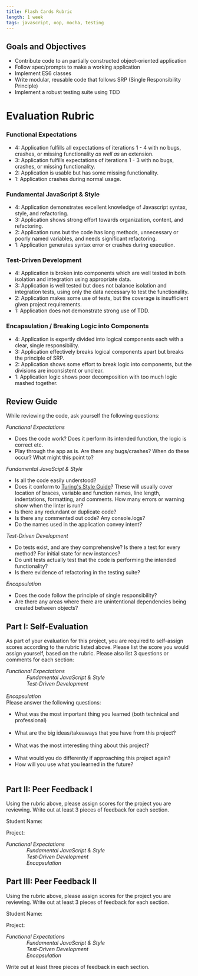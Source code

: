 ```yaml
---
title: Flash Cards Rubric
length: 1 week
tags: javascript, oop, mocha, testing
---
```


## Goals and Objectives

- Contribute code to an partially constructed object-oriented application 
- Follow spec/prompts to make a working application
- Implement ES6 classes
- Write modular, reusable code that follows SRP (Single Responsibility Principle)
- Implement a robust testing suite using TDD

# Evaluation Rubric

### Functional Expectations
* 4: Application fulfills all expectations of iterations 1 - 4 with no bugs, crashes, or missing functionality *as well as* an extension.
* 3: Application fulfills expectations of iterations 1 - 3 with no bugs, crashes, or missing functionality.
* 2: Application is usable but has some missing functionality.
* 1: Application crashes during normal usage.

### Fundamental JavaScript & Style
* 4:  Application demonstrates excellent knowledge of Javascript syntax, style, and refactoring.
* 3:  Application shows strong effort towards organization, content, and refactoring.
* 2:  Application runs but the code has long methods, unnecessary or poorly named variables, and needs significant refactoring.
* 1:  Application generates syntax error or crashes during execution.

### Test-Driven Development
* 4: Application is broken into components which are well tested in both isolation and integration using appropriate data.
* 3: Application is well tested but does not balance isolation and integration tests, using only the data necessary to test the functionality.
* 2: Application makes some use of tests, but the coverage is insufficient given project requirements.
* 1: Application does not demonstrate strong use of TDD.

### Encapsulation / Breaking Logic into Components
* 4: Application is expertly divided into logical components each with a clear, single responsibility.
* 3: Application effectively breaks logical components apart but breaks the principle of SRP.
* 2: Application shows some effort to break logic into components, but the divisions are inconsistent or unclear.
* 1: Application logic shows poor decomposition with too much logic mashed together.


## Review Guide

While reviewing the code, ask yourself the following questions:

*Functional Expectations*
- Does the code work? Does it perform its intended function, the logic is correct etc.
- Play through the app as is. Are there any bugs/crashes? When do these occur? What might this point to?

*Fundamental JavaScipt & Style*
- Is all the code easily understood?
- Does it conform to [Turing's Style Guide](https://github.com/turingschool-examples/javascript)? These will usually cover location of braces, variable and function names, line length, indentations, formatting, and comments. How many errors or warning show when the linter is run?  
- Is there any redundant or duplicate code?
- Is there any commented out code? Any console.logs?
- Do the names used in the application convey intent?

*Test-Driven Development*
- Do tests exist, and are they comprehensive? Is there a test for every method? For initial state for new instances?
- Do unit tests actually test that the code is performing the intended functionality?
- Is there evidence of refactoring in the testing suite?

*Encapsulation*
- Does the code follow the principle of single responsibility?
- Are there any areas where there are unintentional dependencies being created between objects?


## Part I: Self-Evaluation

As part of your evaluation for this project, you are required to self-assign scores according to the rubric listed above. 
Please list the score you would assign yourself, based on the rubric. Please also list 3 questions or comments for each section:

*Functional Expectations*  
&nbsp; 
&nbsp; 
&nbsp; 
&nbsp; 
&nbsp; 
&nbsp; 
&nbsp; 
*Fundamental JavaScript & Style*  
&nbsp; 
&nbsp; 
&nbsp; 
&nbsp; 
&nbsp; 
&nbsp; 
&nbsp; 
*Test-Driven Development*  
&nbsp; 
&nbsp; 
&nbsp; 
&nbsp; 
&nbsp; 
&nbsp; 
&nbsp;  
*Encapsulation*
&nbsp; 
&nbsp; 
&nbsp; 
&nbsp; 
&nbsp; 
&nbsp; 
&nbsp;  
Please answer the following questions:

* What was the most important thing you learned (both technical and professional)  
&nbsp; 
&nbsp; 
&nbsp; 
&nbsp; 
&nbsp; 
&nbsp; 
&nbsp; 
* What are the big ideas/takeaways that you have from this project?  
&nbsp; 
&nbsp; 
&nbsp; 
&nbsp; 
&nbsp; 
&nbsp; 
&nbsp; 
* What was the most interesting thing about this project?  
&nbsp; 
&nbsp; 
&nbsp; 
&nbsp; 
&nbsp; 
&nbsp; 
&nbsp; 
* What would you do differently if approaching this project again?
&nbsp; 
&nbsp; 
&nbsp; 
&nbsp; 
&nbsp; 
&nbsp; 
&nbsp; 
* How will you use what you learned in the future?  
&nbsp; 
&nbsp; 
&nbsp; 
&nbsp; 
&nbsp; 
&nbsp; 
&nbsp;  

## Part II: Peer Feedback I

Using the rubric above, please assign scores for the project you are reviewing. Write out at least 3 pieces of feedback for each section.

Student Name:
&nbsp; 

Project:
&nbsp;  

*Functional Expectations*  
&nbsp; 
&nbsp; 
&nbsp; 
&nbsp; 
&nbsp; 
&nbsp; 
&nbsp; 
*Fundamental JavaScript & Style*  
&nbsp; 
&nbsp; 
&nbsp; 
&nbsp; 
&nbsp; 
&nbsp; 
&nbsp; 
*Test-Driven Development*  
&nbsp; 
&nbsp; 
&nbsp; 
&nbsp; 
&nbsp; 
&nbsp; 
&nbsp; 
*Encapsulation*
&nbsp; 
&nbsp; 
&nbsp; 
&nbsp; 
&nbsp; 
&nbsp; 
&nbsp;  
  
## Part III: Peer Feedback II

Using the rubric above, please assign scores for the project you are reviewing. Write out at least 3 pieces of feedback for each section.

Student Name:
&nbsp; 

Project:
&nbsp;  

*Functional Expectations*  
&nbsp; 
&nbsp; 
&nbsp; 
&nbsp; 
&nbsp; 
&nbsp; 
&nbsp; 
*Fundamental JavaScript & Style*  
&nbsp; 
&nbsp; 
&nbsp; 
&nbsp; 
&nbsp; 
&nbsp; 
&nbsp; 
*Test-Driven Development*  
&nbsp; 
&nbsp; 
&nbsp; 
&nbsp; 
&nbsp; 
&nbsp; 
&nbsp; 
*Encapsulation*
&nbsp; 
&nbsp; 
&nbsp; 
&nbsp; 
&nbsp; 
&nbsp; 
&nbsp;  

Write out at least three pieces of feedback in each section.


